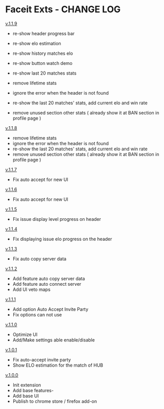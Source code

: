 # Faceit Exts - CHANGE LOG

[v.1.1.9](https://github.com/leedrum/faceit-exts/releases/tag/v1.1.9)

- re-show header progress bar
- re-show elo estimation
- re-show history matches elo
- re-show button watch demo
- re-show last 20 matches stats

- remove lifetime stats
- ignore the error when the header is not found
- re-show the last 20 matches' stats, add current elo and win rate
- remove unused section other stats ( already show it at BAN section in profile page )

[v.1.1.8](https://github.com/leedrum/faceit-exts/releases/tag/v1.1.8)

- remove lifetime stats
- ignore the error when the header is not found
- re-show the last 20 matches' stats, add current elo and win rate
- remove unused section other stats ( already show it at BAN section in profile page )

[v.1.1.7](https://github.com/leedrum/faceit-exts/releases/tag/v1.1.7)

- Fix auto accept for new UI

[v.1.1.6](https://github.com/leedrum/faceit-exts/releases/tag/v1.1.6)

- Fix auto accept for new UI

[v.1.1.5](https://github.com/leedrum/faceit-exts/releases/tag/v1.1.5)

- Fix issue display level progress on header

[v.1.1.4](https://github.com/leedrum/faceit-exts/releases/tag/v1.1.4)

- Fix displaying issue elo progress on the header

[v.1.1.3](https://github.com/leedrum/faceit-exts/releases/tag/v1.1.3)

- Fix auto copy server data

[v.1.1.2](https://github.com/leedrum/faceit-exts/releases/tag/v1.1.2)

- Add feature auto copy server data
- Add feature auto connect server
- Add UI veto maps

[v.1.1.1](https://github.com/leedrum/faceit-exts/releases/tag/v1.1.1)

- Add option Auto Accept Invite Party
- Fix options can not use

[v.1.1.0](https://github.com/leedrum/faceit-exts/releases/tag/v1.1.0)

- Optimize UI
- Add/Make settings able enable/disable

[v.1.0.1](https://github.com/leedrum/faceit-exts/releases/tag/v1.0.1)

- Fix auto-accept invite party
- Show ELO estimation for the match of HUB

[v.1.0.0](https://github.com/leedrum/faceit-exts/releases/tag/v1.0.0)

- Init extension
- Add base features-
- Add base UI
- Publish to chrome store / firefox add-on
